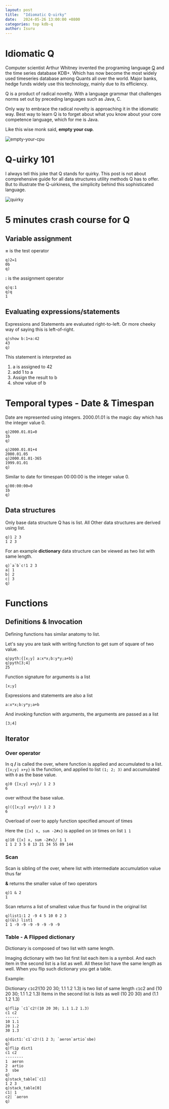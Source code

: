 ```yaml
---
layout: post
title:  "Idiomatic Q-uirky"
date:   2024-05-26 13:00:00 +0800
categories: top kdb-q
author: Isuru
---
```


# Idiomatic Q

Computer scientist Arthur Whitney invented the programing language [Q](https://code.kx.com/q4m3/0_Overview/) and the time series database KDB+.
Which has now become the most widely used timeseries database among Quants all over the world. Major banks, hedge funds widely use this technology,
mainly due to its efficiency. 

Q is a product of radical novelty. With a language grammar that challenges norms set out by preceding languages such as Java, C.

Only way to embrace the radical novelty is approaching it in the idiomatic way. 
Best way to learn Q is to forget about what you know about your core competence language, which for me is Java. 


Like this wise monk said, **empty your cup**.

![empty-your-cpu](/assets/img/kdb-q/empty_your_cup.gif)


# Q-uirky 101

I always tell this joke that Q stands for quirky. This post is not about comprehensive guide for all data structures utility methods Q has to offer.
But to illustrate the Q-uirkiness, the simplicity behind this sophisticated language.

![quirky](/assets/img/kdb-q/quirky.gif)

# 5 minutes crash course for Q

## Variable assignment 

**=** is the test operator

```shell
q)2=1
0b
q)
```

**:** is the assignment operator

```shell
q)q:1
q)q
1
```

## Evaluating expressions/statements

Expressions and Statements are evaluated right-to-left. 
Or more cheeky way of saying this is left-of-right.

```shell
q)show b:1+a:42
43
q)
```

This statement is interpreted as 

1. a is assigned to 42
2. add 1 to a
3. Assign the result to b
4. show value of b

# Temporal types - Date & Timespan

Date are represented using integers. 
2000.01.01 is the magic day which has the integer value 0.
```shell
q)2000.01.01=0
1b
q)
```

```shell
q)2000.01.01+4
2000.01.05
q)2000.01.01-365
1999.01.01
q)
```

Similar to date for timespan 00:00:00 is the integer value 0.

```shell
q)00:00:00=0
1b
q)
```

## Data structures

Only base data structure Q has is list. All Other data structures are derived using list.

```shell
q)1 2 3
1 2 3
```

For an example **dictionary** data structure can be viewed as two list with same length. 

```shell
q)`a`b`c!1 2 3
a| 1
b| 2
c| 3
q)
```

# Functions

## Definitions & Invocation

Defining functions has similar anatomy to list.

Let's say you are task with writing function to get sum of square of two value.

```shell
q)pyth:{[x;y] a:x*x;b:y*y;a+b}
q)pyth[3;4]
25
```

Function signature for arguments is a list
```shell
[x;y]
```

Expressions and statements are also a list 
```shell
a:x*x;b:y*y;a+b
```

And invoking function with arguments, the arguments are passed as a list
```shell
[3;4]
```

## Iterator

### Over operator

In q **/** is called the over, where function is applied and accumulated to a list.
`{[x;y] x+y}` is the function, and applied to list `(1; 2; 3)` and accumulated with `0` as the base value.

```shell
q)0 {[x;y] x+y}/ 1 2 3
6
```

over without the base value.

```shell
q)({[x;y] x+y}/) 1 2 3
6
```

Overload of over to apply function specified amount of times

Here the `{[x] x, sum -2#x}` is applied on `10` times on list `1 1` 
```shell
q)10 {[x] x, sum -2#x}/ 1 1 
1 1 2 3 5 8 13 21 34 55 89 144
```


### Scan

Scan is sibling of the over, where list with intermediate accumulation value thus far  

**&** returns the smaller value of two operators
```shell
q)1 & 2
1
```

Scan returns a list of smallest value thus far found in the original list

```shell
q)list1:1 2 -9 4 5 10 0 2 3
q)(&\) list1 
1 1 -9 -9 -9 -9 -9 -9 -9
```

### Table - A Flipped dictionary

Dictionary is composed of two list with same length. 

Imaging dictionary with two list first list each item is a symbol.
And each item in the second list is a list as well. All these list have the same length as well. When you flip such dictionary you get a table. 

Example:

Dictionary `c1`c2!(10 20 30; 1.1 1.2 1.3) is two list of same length `c1`c2 and (10 20 30; 1.1 1.2 1.3)
Items in the second list is lists as well (10 20 30) and (1.1 1.2 1.3)

```shell
q)flip `c1`c2!(10 20 30; 1.1 1.2 1.3)
c1 c2
------
10 1.1
20 1.2
30 1.3
```

```shell
q)dict1:`c1`c2!(1 2 3; `aeron`artio`sbe)
q)
q)flip dict1
c1 c2   
--------
1  aeron
2  artio
3  sbe  
q)
q)stack_table[`c1]
1 2 3
q)stack_table[0]
c1| 1
c2| `aeron
q)
```